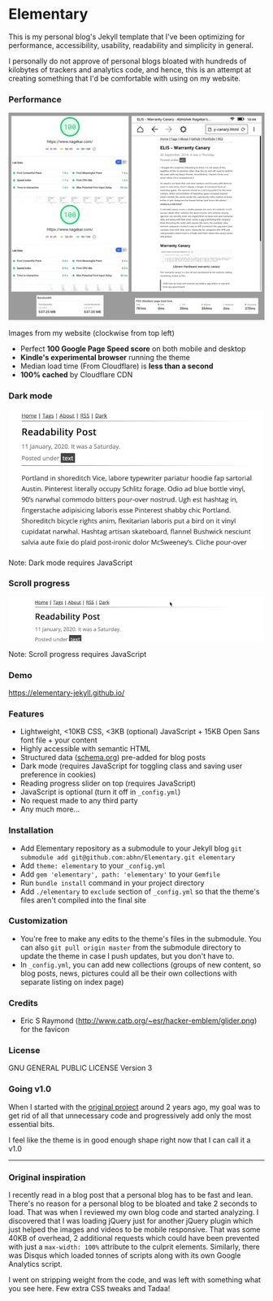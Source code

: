 # Elementary
This is my personal blog's Jekyll template that I've been optimizing for performance, accessibility, usability, readability and simplicity in general. 

I personally do not approve of personal blogs bloated with hundreds of kilobytes of trackers and analytics code, and hence, this is an attempt at creating something that I'd be comfortable with using on my website.

### Performance
![](./tmp/perf-2.jpg)

Images from my website (clockwise from top left)

- Perfect **100 Google Page Speed score** on both mobile and desktop
- **Kindle's experimental browser** running the theme
- Median load time (From Cloudflare) is **less than a second**
- **100% cached** by Cloudflare CDN

### Dark mode
![](./tmp/dark-mode.gif)

Note: Dark mode requires JavaScript

### Scroll progress
![](./tmp/scroll-progress.gif)

Note: Scroll progress requires JavaScript

### Demo
<a href="https://elementary-jekyll.github.io/">https://elementary-jekyll.github.io/</a>

### Features
- Lightweight, <10KB CSS, <3KB (optional) JavaScript + 15KB Open Sans font file + your content
- Highly accessible with semantic HTML
- Structured data ([schema.org](https://schema.org)) pre-added for blog posts
- Dark mode (requires JavaScript for toggling class and saving user preference in cookies)
- Reading progress slider on top (requires JavaScript)
- JavaScript is optional (turn it off in `_config.yml`)
- No request made to any third party
- Any much more...

### Installation
- Add Elementary repository as a submodule to your Jekyll blog `git submodule add git@github.com:abhn/Elementary.git elementary`
- Add `theme: elementary` to your `_config.yml`
- Add `gem 'elementary', path: 'elementary'` to your `Gemfile`
- Run `bundle install` command in your project directory
- Add `./elementary` to `exclude` section of `_config.yml` so that the theme's files aren't compiled into the final site

### Customization
- You're free to make any edits to the theme's files in the submodule. You can also `git pull origin master` from the submodule directory to update the theme in case I push updates, but you don't have to.
- In `_config.yml`, you can add new collections (groups of new content, so blog posts, news, pictures could all be their own collections with separate listing on index page)

### Credits
- Eric S Raymond (http://www.catb.org/~esr/hacker-emblem/glider.png) for the favicon

### License
GNU GENERAL PUBLIC LICENSE Version 3

### Going v1.0
When I started with the [original project](https://github.com/abhn/Elementary/releases/tag/v0.1) around 2 years ago, my goal was to get rid of all that unnecessary code and progressively add only the most essential bits. 

I feel like the theme is in good enough shape right now that I can call it a v1.0

-----

### Original inspiration

I recently read in a blog post that a personal blog has to be fast and lean. There's no reason for a personal blog to be bloated and take 2 seconds to load. That was when I reviewed my own blog code and started analyzing. I discovered that I was loading jQuery just for another jQuery plugin which just helped the images and videos to be mobile responsive. That was some 40KB of overhead, 2 additional requests which could have been prevented with just a `max-width: 100%` attribute to the culprit elements. Similarly, there was Disqus which loaded tonnes of scripts along with its own Google Analytics script. 

I went on stripping weight from the code, and was left with something what you see here. Few extra CSS tweaks and Tadaa!
